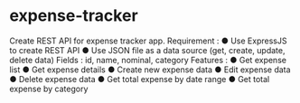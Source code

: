 # expense-tracker
 
Create REST API for expense tracker app.
Requirement :
● Use ExpressJS to create REST API
● Use JSON file as a data source (get, create, update, delete data)
Fields : id, name, nominal, category
Features :
● Get expense list
● Get expense details
● Create new expense data
● Edit expense data
● Delete expense data
● Get total expense by date range
● Get total expense by category
